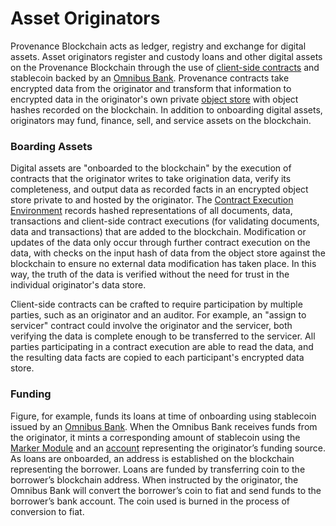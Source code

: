 # Asset Originators

Provenance Blockchain acts as ledger, registry and exchange for digital assets. Asset originators register and custody loans and other digital assets on the Provenance Blockchain through the use of [client-side contracts](../../p8e/overview/) and stablecoin backed by an [Omnibus Bank](omnibus-banks.md). Provenance contracts take encrypted data from the originator and transform that information to encrypted data in the originator's own private [object store](../../p8e/overview/encrypted-object-store/) with object hashes recorded on the blockchain. In addition to onboarding digital assets, originators may fund, finance, sell, and service assets on the blockchain. 

### Boarding Assets

Digital assets are "onboarded to the blockchain" by the execution of contracts that the originator writes to take origination data, verify its completeness, and output data as recorded facts in an encrypted object store private to and hosted by the originator. The [Contract Execution Environment](../../p8e/overview/) records hashed representations of all documents, data, transactions and client-side contract executions \(for validating documents, data and transactions\) that are added to the blockchain. Modification or updates of the data only occur through further contract execution on the data, with checks on the input hash of data from the object store against the blockchain to ensure no external data modification has taken place. In this way, the truth of the data is verified without the need for trust in the individual originator's data store.

Client-side contracts can be crafted to require participation by multiple parties, such as an originator and an auditor. For example, an "assign to servicer" contract could involve the originator and the servicer, both verifying the data is complete enough to be transferred to the servicer. All parties participating in a contract execution are able to read the data, and the resulting data facts are copied to each participant's encrypted data store.

### Funding

Figure, for example, funds its loans at time of onboarding using stablecoin issued by an [Omnibus Bank](omnibus-banks.md). When the Omnibus Bank receives funds from the originator, it mints a corresponding amount of stablecoin using the [Marker Module](../../modules/marker-module.md) and an [account](../../blockchain/basics/accounts.md) representing the originator’s funding source. As loans are onboarded, an address is established on the blockchain representing the borrower. Loans are funded by transferring coin to the borrower’s blockchain address. When instructed by the originator, the Omnibus Bank will convert the borrower’s coin to fiat and send funds to the borrower’s bank account. The coin used is burned in the process of conversion to fiat.

